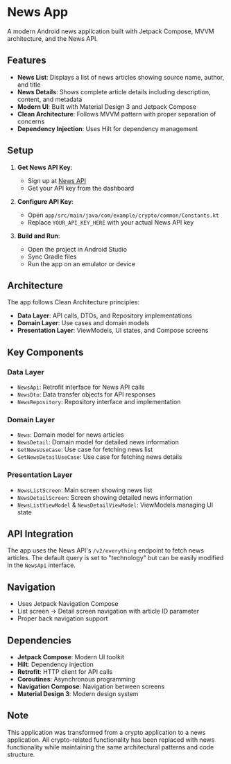 # News App

A modern Android news application built with Jetpack Compose, MVVM architecture, and the News API.

## Features

- **News List**: Displays a list of news articles showing source name, author, and title
- **News Details**: Shows complete article details including description, content, and metadata
- **Modern UI**: Built with Material Design 3 and Jetpack Compose
- **Clean Architecture**: Follows MVVM pattern with proper separation of concerns
- **Dependency Injection**: Uses Hilt for dependency management

## Setup

1. **Get News API Key**: 
   - Sign up at [News API](https://newsapi.org/)
   - Get your API key from the dashboard

2. **Configure API Key**:
   - Open `app/src/main/java/com/example/crypto/common/Constants.kt`
   - Replace `YOUR_API_KEY_HERE` with your actual News API key

3. **Build and Run**:
   - Open the project in Android Studio
   - Sync Gradle files
   - Run the app on an emulator or device

## Architecture

The app follows Clean Architecture principles:

- **Data Layer**: API calls, DTOs, and Repository implementations
- **Domain Layer**: Use cases and domain models
- **Presentation Layer**: ViewModels, UI states, and Compose screens

## Key Components

### Data Layer
- `NewsApi`: Retrofit interface for News API calls
- `NewsDto`: Data transfer objects for API responses
- `NewsRepository`: Repository interface and implementation

### Domain Layer
- `News`: Domain model for news articles
- `NewsDetail`: Domain model for detailed news information
- `GetNewsUseCase`: Use case for fetching news list
- `GetNewsDetailUseCase`: Use case for fetching news details

### Presentation Layer
- `NewsListScreen`: Main screen showing news list
- `NewsDetailScreen`: Screen showing detailed news information
- `NewsListViewModel` & `NewsDetailViewModel`: ViewModels managing UI state

## API Integration

The app uses the News API's `/v2/everything` endpoint to fetch news articles. The default query is set to "technology" but can be easily modified in the `NewsApi` interface.

## Navigation

- Uses Jetpack Navigation Compose
- List screen → Detail screen navigation with article ID parameter
- Proper back navigation support

## Dependencies

- **Jetpack Compose**: Modern UI toolkit
- **Hilt**: Dependency injection
- **Retrofit**: HTTP client for API calls
- **Coroutines**: Asynchronous programming
- **Navigation Compose**: Navigation between screens
- **Material Design 3**: Modern design system

## Note

This application was transformed from a crypto application to a news application. All crypto-related functionality has been replaced with news functionality while maintaining the same architectural patterns and code structure. 